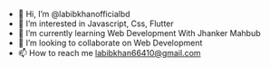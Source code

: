 - 👋 Hi, I’m @labibkhanofficialbd
- 👀 I’m interested in Javascript, Css, Flutter
- 🌱 I’m currently learning Web Development With Jhanker Mahbub
- 💞️ I’m looking to collaborate on Web Development
- 📫 How to reach me labibkhan66410@gmail.com

<!---
labibkhanofficialbd/labibkhanofficialbd is a ✨ special ✨ repository because its `README.md` (this file) appears on your GitHub profile.
You can click the Preview link to take a look at your changes.
--->
